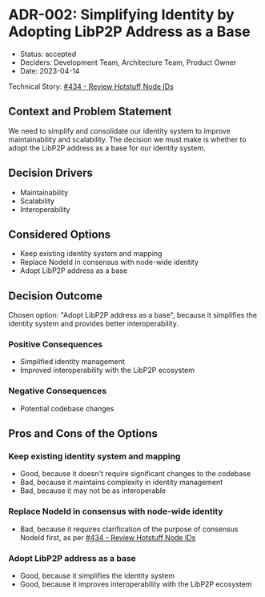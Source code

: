 # ADR-002: Simplifying Identity by Adopting LibP2P Address as a Base

* Status: accepted
* Deciders: Development Team, Architecture Team, Product Owner
* Date: 2023-04-14

Technical Story: [#434 - Review Hotstuff Node IDs](https://github.com/pokt-network/pocket/issues/434)

## Context and Problem Statement

We need to simplify and consolidate our identity system to improve maintainability and scalability. The decision we must make is whether to adopt the LibP2P address as a base for our identity system.

## Decision Drivers

* Maintainability
* Scalability
* Interoperability

## Considered Options

* Keep existing identity system and mapping
* Replace NodeId in consensus with node-wide identity
* Adopt LibP2P address as a base

## Decision Outcome

Chosen option: "Adopt LibP2P address as a base", because it simplifies the identity system and provides better interoperability.

### Positive Consequences

* Simplified identity management
* Improved interoperability with the LibP2P ecosystem

### Negative Consequences

* Potential codebase changes

## Pros and Cons of the Options

### Keep existing identity system and mapping

* Good, because it doesn't require significant changes to the codebase
* Bad, because it maintains complexity in identity management
* Bad, because it may not be as interoperable

### Replace NodeId in consensus with node-wide identity

* Bad, because it requires clarification of the purpose of consensus NodeId first, as per [#434 - Review Hotstuff Node IDs](https://github.com/pokt-network/pocket/issues/434)

### Adopt LibP2P address as a base

* Good, because it simplifies the identity system
* Good, because it improves interoperability with the LibP2P ecosystem
